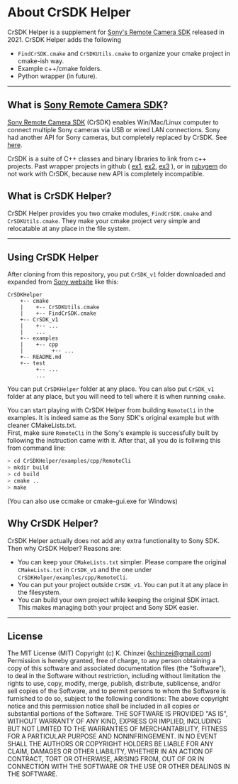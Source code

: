 # About CrSDK Helper

CrSDK Helper is a supplement for [Sony's Remote Camera SDK](https://support.d-imaging.sony.co.jp/app/sdk/en/index.html) released in 2021.
CrSDK Helper adds the following

- `FindCrSDK.cmake` and `CrSDKUtils.cmake` to organize your cmake project in cmake-ish way.
- Example c++/cmake folders.
- Python wrapper (in future).

---

## What is [Sony Remote Camera SDK](https://support.d-imaging.sony.co.jp/app/sdk/en/index.html)?

[Sony Remote Camera SDK](https://support.d-imaging.sony.co.jp/app/sdk/en/index.html) (CrSDK) enables Win/Mac/Linux computer to connect multiple Sony cameras via USB or wired LAN connections.
Sony had another API for Sony cameras, but completely replaced by CrSDK. See [here](https://developer.sony.com/develop/cameras/).

CrSDK is a suite of C++ classes and binary libraries to link from c++ projects.
Past wrapper projects in github (
    [ex1](https://github.com/Bloodevil/sony_camera_api), 
    [ex2](https://github.com/JamesMcMinn/sonycrapi),
    [ex3](https://nerelicpast.com/?_=%2Fnaoyuki-sato%2FCamera-Remote-API%23Fc4PUI%2BG6VPSodUGYlCLziUM)
    ), or in 
    [rubygem](https://www.rubydoc.info/gems/sony-camera-remote/0.0.1)
do not work with CrSDK, because new API is completely incompatible.

## What is CrSDK Helper?

CrSDK Helper provides you two cmake modules, `FindCrSDK.cmake` and `CrSDKUtils.cmake`.
They make your cmake project very simple and relocatable at any place in the file system.

---

## Using CrSDK Helper

After cloning from this repository, you put `CrSDK_v1` folder downloaded and expanded from [Sony website](https://support.d-imaging.sony.co.jp/app/sdk/en/index.html) like this:

```
CrSDKHelper
    +-- cmake
    |    +-- CrSDKUtils.cmake
    |    +-- FindCrSDK.cmake
    +-- CrSDK_v1
    |    +-- ...
    |    ...
    +-- examples
    |    +-- cpp
    |         +-- ...
    +-- README.md
    +-- test
         +-- ...
         ...
```

You can put `CrSDKHelper` folder at any place.
You can also put `CrSDK_v1` folder at any place, but you will need to tell where it is when running `cmake`.

You can start playing with CrSDK Helper from building `RemoteCli` in the examples.
It is indeed same as the Sony SDK's original example but with cleaner CMakeLists.txt.  
First, make sure `RemoteCli` in the Sony's example is successfully built by following the instruction came with it.
After that, all you do is follwing this from command line:

```sh
> cd CrSDKHelper/examples/cpp/RemoteCli
> mkdir build
> cd build
> cmake ..
> make
```

(You can also use ccmake or cmake-gui.exe for Windows)

## Why CrSDK Helper?

CrSDK Helper actually does not add any extra functionality to Sony SDK.
Then why CrSDK Helper?
Reasons are:

- You can keep your `CMakeLists.txt` simpler.
Please compare the original `CMakeLists.txt` in `CrSDK_v1` and the one under `CrSDKHelper/examples/cpp/RemoteCli`.
- You can put your project outside `CrSDK_v1`.
You can put it at any place in the filesystem.
- You can build your own project while keeping the original SDK intact.
This makes managing both your project and Sony SDK easier.

---

## License

The MIT License (MIT) Copyright (c) K. Chinzei (kchinzei@gmail.com)  
Permission is hereby granted, free of charge, to any person obtaining a copy of this software and associated documentation files (the "Software"), to deal in the Software without restriction, including without limitation the rights to use, copy, modify, merge, publish, distribute, sublicense, and/or sell copies of the Software, and to permit persons to whom the Software is furnished to do so, subject to the following conditions: The above copyright notice and this permission notice shall be included in all copies or substantial portions of the Software. THE SOFTWARE IS PROVIDED "AS IS", WITHOUT WARRANTY OF ANY KIND, EXPRESS OR IMPLIED, INCLUDING BUT NOT LIMITED TO THE WARRANTIES OF MERCHANTABILITY, FITNESS FOR A PARTICULAR PURPOSE AND NONINFRINGEMENT. IN NO EVENT SHALL THE AUTHORS OR COPYRIGHT HOLDERS BE LIABLE FOR ANY CLAIM, DAMAGES OR OTHER LIABILITY, WHETHER IN AN ACTION OF CONTRACT, TORT OR OTHERWISE, ARISING FROM, OUT OF OR IN CONNECTION WITH THE SOFTWARE OR THE USE OR OTHER DEALINGS IN THE SOFTWARE.